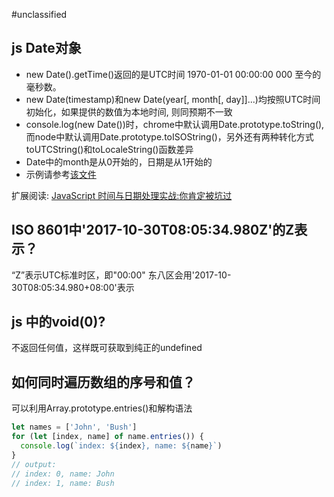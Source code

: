 #unclassified

## js Date对象
* new Date().getTime()返回的是UTC时间 1970-01-01 00:00:00 000 至今的毫秒数。
* new Date(timestamp)和new Date(year[, month[, day]]...)均按照UTC时间初始化，如果提供的数值为本地时间, 则同预期不一致
* console.log(new Date())时，chrome中默认调用Date.prototype.toString(),而node中默认调用Date.prototype.toISOString()，另外还有两种转化方式toUTCString()和toLocaleString()函数差异
* Date中的month是从0开始的，日期是从1开始的
* 示例请参考[该文件](./examples/date/index.js)


扩展阅读: [JavaScript 时间与日期处理实战:你肯定被坑过](https://segmentfault.com/a/1190000007581722)

## ISO 8601中'2017-10-30T08:05:34.980Z'的Z表示？
“Z”表示UTC标准时区，即"00:00"
东八区会用'2017-10-30T08:05:34.980+08:00'表示

## js 中的void(0)?
不返回任何值，这样既可获取到纯正的undefined

## 如何同时遍历数组的序号和值？
可以利用Array.prototype.entries()和解构语法
```js
let names = ['John', 'Bush']
for (let [index, name] of name.entries()) {
  console.log(`index: ${index}, name: ${name}`)
}
// output:
// index: 0, name: John
// index: 1, name: Bush
```